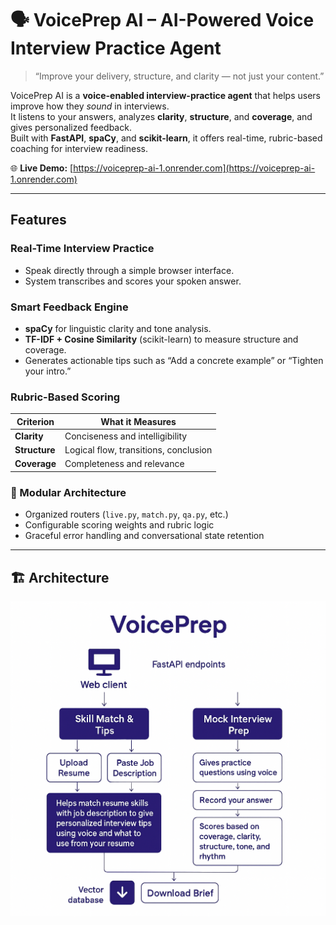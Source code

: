 # 🗣️ VoicePrep AI – AI-Powered Voice Interview Practice Agent  

> “Improve your delivery, structure, and clarity — not just your content.”

VoicePrep AI is a **voice-enabled interview-practice agent** that helps users improve how they *sound* in interviews.  
It listens to your answers, analyzes **clarity**, **structure**, and **coverage**, and gives personalized feedback.  
Built with **FastAPI**, **spaCy**, and **scikit-learn**, it offers real-time, rubric-based coaching for interview readiness.

🌐 **Live Demo:** [https://voiceprep-ai-1.onrender.com](https://voiceprep-ai-1.onrender.com)  


---

## Features

### Real-Time Interview Practice
- Speak directly through a simple browser interface.  
- System transcribes and scores your spoken answer.

### Smart Feedback Engine
- **spaCy** for linguistic clarity and tone analysis.  
- **TF-IDF + Cosine Similarity** (scikit-learn) to measure structure and coverage.  
- Generates actionable tips such as “Add a concrete example” or “Tighten your intro.”

### Rubric-Based Scoring
| Criterion | What it Measures |
|------------|------------------|
| **Clarity** | Conciseness and intelligibility |
| **Structure** | Logical flow, transitions, conclusion |
| **Coverage** | Completeness and relevance |

### 🧩 Modular Architecture
- Organized routers (`live.py`, `match.py`, `qa.py`, etc.)  
- Configurable scoring weights and rubric logic  
- Graceful error handling and conversational state retention  

---

## 🏗️ Architecture

![System Diagram](architecture.png)
